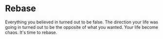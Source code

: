 # Rebase

Everything you believed in turned out to be false. The direction your life was going in turned out to be the opposite of what you wanted. Your life become chaos. It's time to rebase.
